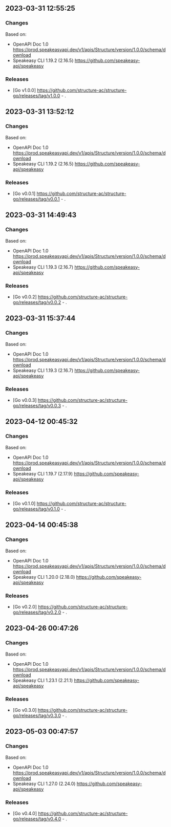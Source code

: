 

## 2023-03-31 12:55:25
### Changes
Based on:
- OpenAPI Doc 1.0 https://prod.speakeasyapi.dev/v1/apis/Structure/version/1.0.0/schema/download
- Speakeasy CLI 1.19.2 (2.16.5) https://github.com/speakeasy-api/speakeasy
### Releases
- [Go v1.0.0] https://github.com/structure-ac/structure-go/releases/tag/v1.0.0 - .

## 2023-03-31 13:52:12
### Changes
Based on:
- OpenAPI Doc 1.0 https://prod.speakeasyapi.dev/v1/apis/Structure/version/1.0.0/schema/download
- Speakeasy CLI 1.19.2 (2.16.5) https://github.com/speakeasy-api/speakeasy
### Releases
- [Go v0.0.1] https://github.com/structure-ac/structure-go/releases/tag/v0.0.1 - .

## 2023-03-31 14:49:43
### Changes
Based on:
- OpenAPI Doc 1.0 https://prod.speakeasyapi.dev/v1/apis/Structure/version/1.0.0/schema/download
- Speakeasy CLI 1.19.3 (2.16.7) https://github.com/speakeasy-api/speakeasy
### Releases
- [Go v0.0.2] https://github.com/structure-ac/structure-go/releases/tag/v0.0.2 - .

## 2023-03-31 15:37:44
### Changes
Based on:
- OpenAPI Doc 1.0 https://prod.speakeasyapi.dev/v1/apis/Structure/version/1.0.0/schema/download
- Speakeasy CLI 1.19.3 (2.16.7) https://github.com/speakeasy-api/speakeasy
### Releases
- [Go v0.0.3] https://github.com/structure-ac/structure-go/releases/tag/v0.0.3 - .

## 2023-04-12 00:45:32
### Changes
Based on:
- OpenAPI Doc 1.0 https://prod.speakeasyapi.dev/v1/apis/Structure/version/1.0.0/schema/download
- Speakeasy CLI 1.19.7 (2.17.9) https://github.com/speakeasy-api/speakeasy
### Releases
- [Go v0.1.0] https://github.com/structure-ac/structure-go/releases/tag/v0.1.0 - .

## 2023-04-14 00:45:38
### Changes
Based on:
- OpenAPI Doc 1.0 https://prod.speakeasyapi.dev/v1/apis/Structure/version/1.0.0/schema/download
- Speakeasy CLI 1.20.0 (2.18.0) https://github.com/speakeasy-api/speakeasy
### Releases
- [Go v0.2.0] https://github.com/structure-ac/structure-go/releases/tag/v0.2.0 - .


## 2023-04-26 00:47:26
### Changes
Based on:
- OpenAPI Doc 1.0 https://prod.speakeasyapi.dev/v1/apis/Structure/version/1.0.0/schema/download
- Speakeasy CLI 1.23.1 (2.21.1) https://github.com/speakeasy-api/speakeasy
### Releases
- [Go v0.3.0] https://github.com/structure-ac/structure-go/releases/tag/v0.3.0 - .

## 2023-05-03 00:47:57
### Changes
Based on:
- OpenAPI Doc 1.0 https://prod.speakeasyapi.dev/v1/apis/Structure/version/1.0.0/schema/download
- Speakeasy CLI 1.27.0 (2.24.0) https://github.com/speakeasy-api/speakeasy
### Releases
- [Go v0.4.0] https://github.com/structure-ac/structure-go/releases/tag/v0.4.0 - .
